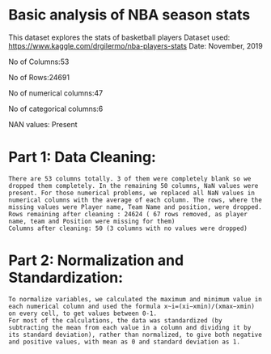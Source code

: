 # Basic analysis of NBA season stats
This dataset explores the stats of basketball players
Dataset used: https://www.kaggle.com/drgilermo/nba-players-stats
Date: November, 2019

No of Columns:53

No of Rows:24691

No of numerical columns:47

No of categorical columns:6

NAN values: Present

# Part 1: Data Cleaning:
    There are 53 columns totally. 3 of them were completely blank so we dropped them completely. In the remaining 50 columns, NaN values were present. For those numerical problems, we replaced all NaN values in numerical columns with the average of each column. The rows, where the missing values were Player name, Team Name and position, were dropped.
    Rows remaining after cleaning : 24624 ( 67 rows removed, as player name, team and Position were missing for them)
    Columns after cleaning: 50 (3 columns with no values were dropped)

# Part 2: Normalization and Standardization:
    To normalize variables, we calculated the maximum and minimum value in each numerical column and used the formula x~i=(xi−xmin)/(xmax−xmin) on every cell, to get values between 0-1.
    For most of the calculations, the data was standardized (by subtracting the mean from each value in a column and dividing it by its standard deviation), rather than normalized, to give both negative and positive values, with mean as 0 and standard deviation as 1.
